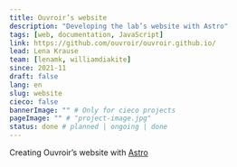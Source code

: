 ```yaml
---
title: Ouvroir’s website
description: "Developing the lab’s website with Astro"
tags: [web, documentation, JavaScript]
link: https://github.com/ouvroir/ouvroir.github.io/
lead: Lena Krause
team: [lenamk, williamdiakite]
since: 2021-11
draft: false
lang: en
slug: website
cieco: false
bannerImage: "" # Only for cieco projects
pageImage: "" # "project-image.jpg" 
status: done # planned | ongoing | done
---
```


Creating Ouvroir’s website with [Astro](https://docs.astro.build)